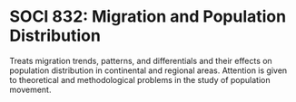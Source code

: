 # SOCI 832: Migration and Population Distribution

Treats migration trends, patterns, and differentials and their effects on population distribution in continental and regional areas. Attention is given to theoretical and methodological problems in the study of population movement.